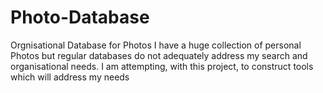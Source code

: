 # Photo-Database
Orgnisational Database for Photos
I have a huge collection of personal Photos but regular databases do not adequately address my search and organisational needs. I am attempting, with this project, to construct tools which will address my needs
